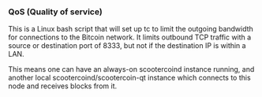 ### QoS (Quality of service) ###

This is a Linux bash script that will set up tc to limit the outgoing bandwidth for connections to the Bitcoin network. It limits outbound TCP traffic with a source or destination port of 8333, but not if the destination IP is within a LAN.

This means one can have an always-on scootercoind instance running, and another local scootercoind/scootercoin-qt instance which connects to this node and receives blocks from it.
